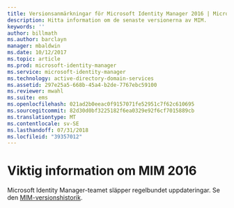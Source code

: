 ```yaml
---
title: Versionsanmärkningar för Microsoft Identity Manager 2016 | Microsoft Docs
description: Hitta information om de senaste versionerna av MIM.
keywords: ''
author: billmath
ms.author: barclayn
manager: mbaldwin
ms.date: 10/12/2017
ms.topic: article
ms.prod: microsoft-identity-manager
ms.service: microsoft-identity-manager
ms.technology: active-directory-domain-services
ms.assetid: 297e25a5-668b-45a4-b2de-7767ebc59100
ms.reviewer: mwahl
ms.suite: ems
ms.openlocfilehash: 021ad2b0eeac0f9157071fe52951c7f62c610695
ms.sourcegitcommit: 82d30d0bf3225182f6ea0329e92f6cf7015889cb
ms.translationtype: MT
ms.contentlocale: sv-SE
ms.lasthandoff: 07/31/2018
ms.locfileid: "39357012"
---
```

# <a name="release-notes-for-mim-2016"></a>Viktig information om MIM 2016
Microsoft Identity Manager-teamet släpper regelbundet uppdateringar. Se den [MIM-versionshistorik](reference/version-history.md).
